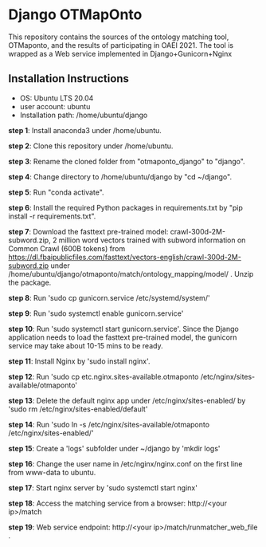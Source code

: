 # Django OTMapOnto
This repository contains the sources of the ontology matching 
tool, OTMaponto, and the results of participating in OAEI 2021. The tool is wrapped as a Web service implemented in Django+Gunicorn+Nginx

## Installation Instructions
* OS: Ubuntu LTS 20.04
* user account: ubuntu
* Installation path: /home/ubuntu/django

**step 1**: Install anaconda3 under /home/ubuntu.

**step 2**: Clone this repository under /home/ubuntu.

**step 3**: Rename the cloned folder from "otmaponto_django" to "django".

**step 4**: Change directory to /home/ubuntu/django by "cd ~/django".

**step 5**: Run "conda activate".

**step 6**: Install the required Python packages in requirements.txt by "pip install -r requirements.txt".

**step 7**: Download the fasttext pre-trained model: crawl-300d-2M-subword.zip, 2 million word vectors trained with subword information on Common Crawl (600B tokens) from 
https://dl.fbaipublicfiles.com/fasttext/vectors-english/crawl-300d-2M-subword.zip under /home/ubuntu/django/otmaponto/match/ontology_mapping/model/ . Unzip the package.

**step 8**: Run 'sudo cp gunicorn.service /etc/systemd/system/' 

**step 9**: Run 'sudo systemctl enable gunicorn.service'

**step 10**: Run 'sudo systemctl start gunicorn.service'. Since the Django application needs to load the fasttext pre-trained model, the gunicorn service may take about 10-15 mins to be ready.

**step 11**: Install Nginx by 'sudo install nginx'.

**step 12**: Run 'sudo cp etc.nginx.sites-available.otmaponto /etc/nginx/sites-available/otmaponto'

**step 13**: Delete the default nginx app under /etc/nginx/sites-enabled/ by 'sudo rm /etc/nginx/sites-enabled/default'

**step 14**: Run 'sudo ln -s /etc/nginx/sites-available/otmaponto /etc/nginx/sites-enabled/'

**step 15**: Create a 'logs' subfolder under ~/django by 'mkdir logs'

**step 16**: Change the user name in /etc/nginx/nginx.conf on the first line from www-data to ubuntu.

**step 17**: Start nginx server by 'sudo systemctl start nginx'

**step 18**: Access the matching service from a browser: http://\<your ip\>/match
  
**step 19**: Web service endpoint: http://\<your ip\>/match/runmatcher_web_file .


